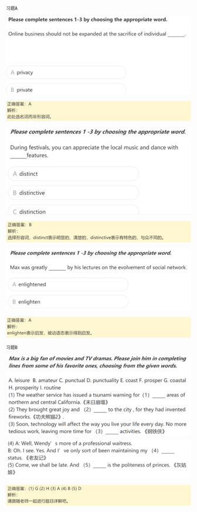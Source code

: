 `习题A`

![image-20240616232816871](assets/1.口语高频词汇(1)-个人信息/image-20240616232816871.png)

![image-20240616232829967](assets/1.口语高频词汇(1)-个人信息/image-20240616232829967.png)

![image-20240616232847640](assets/1.口语高频词汇(1)-个人信息/image-20240616232847640.png)

![image-20240616232857071](assets/1.口语高频词汇(1)-个人信息/image-20240616232857071.png)

![image-20240616232909742](assets/1.口语高频词汇(1)-个人信息/image-20240616232909742.png)

![image-20240616232917469](assets/1.口语高频词汇(1)-个人信息/image-20240616232917469.png)

`习题B`

![image-20240616232941541](assets/1.口语高频词汇(1)-个人信息/image-20240616232941541.png)

![image-20240616232953032](assets/1.口语高频词汇(1)-个人信息/image-20240616232953032.png)

![image-20240616233003211](assets/1.口语高频词汇(1)-个人信息/image-20240616233003211.png)
